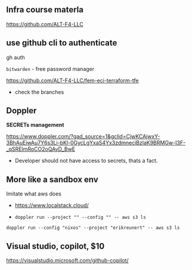 ## Infra course materla 
https://github.com/ALT-F4-LLC

## use github cli to authenticate 

gh auth 


`bitwarden` - free password manager

https://github.com/ALT-F4-LLC/fem-eci-terraform-tfe

- check the branches 

## Doppler

**SECRETs management**

https://www.doppler.com/?gad_source=1&gclid=CjwKCAjwxY-3BhAuEiwAu7Y6s3Li-bKl-0GycLgYxaS4Yx3zdmneciBzlaK9BRMGw-I3F-_qSREImRoCO2oQAvD_BwE

- Developer should not have access to secrets, thats a fact.

## More like a sandbox env

Imitate what aws does

- https://www.localstack.cloud/

- `doppler run --project "" --config "" -- aws s3 ls `

`doppler run --config "nixos" --project "erikreunert" -- aws s3 ls`


## Visual studio, copilot, $10
https://visualstudio.microsoft.com/github-copilot/
